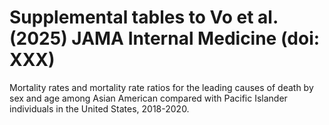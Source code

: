# Supplemental tables to Vo et al. (2025) JAMA Internal Medicine (doi: XXX)
Mortality rates and mortality rate ratios for the leading causes of death by sex and age among Asian American compared with Pacific Islander individuals in the United States, 2018-2020.
